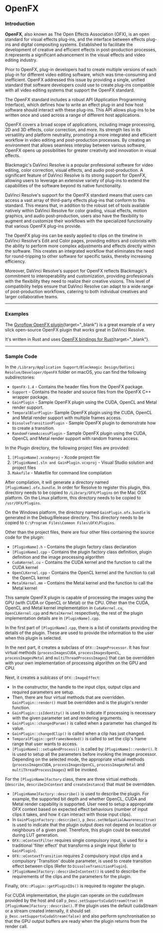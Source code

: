 # OpenFX

### Introduction

**OpenFX**, also known as The Open Effects Association (OFX), is an open standard for visual effects plug-ins, and the interface between effects plug-ins and digital compositing systems. Established to facilitate the development of creative and efficient effects in post-production processes, it represents a significant advancement in the visual effects and video editing industry.

Prior to OpenFX, plug-in developers had to create multiple versions of each plug-in for different video editing software, which was time-consuming and inefficient. OpenFX addressed this issue by providing a single, unified standard that software developers could use to create plug-ins compatible with all video editing systems that support the OpenFX standard.

The OpenFX standard includes a robust API (Application Programming Interface), which defines how to write an effect plug-in and how host software should interact with these plug-ins. This API allows plug-ins to be written once and used across a range of different host applications.

OpenFX covers a broad scope of applications, including image processing, 2D and 3D effects, color correction, and more. Its strength lies in its versatility and platform neutrality, promoting a more integrated and efficient workflow in video editing and post-production processes. By creating an environment that allows seamless interplay between various software, OpenFX opens up possibilities for greater creativity and innovation in visual effects.

Blackmagic's DaVinci Resolve is a popular professional software for video editing, color correction, visual effects, and audio post-production. A significant feature of DaVinci Resolve is its strong support for OpenFX, allowing users to leverage an extensive variety of plug-ins to extend the capabilities of the software beyond its native functionality.

DaVinci Resolve's support for the OpenFX standard means that users can access a vast array of third-party effects plug-ins that conform to this standard. This means that, in addition to the robust set of tools available natively within DaVinci Resolve for color grading, visual effects, motion graphics, and audio post-production, users also have the flexibility to augment and customize their workflows with the specialized functionality that various OpenFX plug-ins provide.

The OpenFX plug-ins can be easily applied to clips on the timeline in DaVinci Resolve's Edit and Color pages, providing editors and colorists with the ability to perform more complex adjustments and effects directly within the software. This creates an integrated workflow that eliminates the need for round-tripping to other software for specific tasks, thereby increasing efficiency.

Moreover, DaVinci Resolve's support for OpenFX reflects Blackmagic's commitment to interoperability and customization, providing professionals with the flexibility they need to realize their creative visions. This level of compatibility helps ensure that DaVinci Resolve can adapt to a wide range of post-production workflows, catering to both individual creatives and larger collaborative teams.

---

### Examples

The [Gyroflow OpenFX plugin](https://github.com/gyroflow/gyroflow-ofx){target="_blank"} is a great example of a very slick open-source OpenFX plugin that works great in DaVinci Resolve.

It's written in Rust and uses [OpenFX bindings for Rust](https://github.com/itadinanta/ofx-rs){target="_blank"}.

---

### Sample Code

In the `/Library/Application Support/Blackmagic Design/DaVinci Resolve/Developer/OpenFX` folder on macOS, you can find the following subdirectories:

- `OpenFX-1.4` - Contains the header files from the OpenFX package.
- `Support` - Contains the header and source files from the OpenFX C++ wrapper package.
- `GainPlugin` - Sample OpenFX plugin using the CUDA, OpenCL and Metal render support.
- `TemporalBlurPlugin`- Sample OpenFX plugin using the CUDA, OpenCL and Metal render support with multiple frames access.
- `DissolveTransitionPlugin` - Sample OpenFX plugin to demonstrate how to create a transition.
- `RandomFrameAccessPlugin` - Sample OpenFX plugin using the CUDA, OpenCL and Metal render support with random frames access.

In the Plugin directory, the following project files are provided:

1. `[PluginName].xcodeproj`                  - Xcode project file
2. `[PluginName].sln and GainPlugin.vcxproj` - Visual Studio solution and project files
3. `Makefile`                                - Makefile for command line compilation

After compilation, it will generate a directory named `[PluginName].ofx.bundle`. In order for Resolve to register this plugin, this directory needs to be copied to `/Library/OFX/Plugins` on the Mac OSX platform. On the Linux platform, this directory needs to be copied to `/usr/OFX/Plugins`.

On the Windows platform, the directory named `GainPlugin.ofx.bundle` is generated in the Debug/Release directory. This directory needs to be copied to `C:\Program Files\Common Files\OFX\Plugins`.

Other than the project files, there are four other files containing the source code for the plugin:

- `[PluginName].h` - Contains the plugin factory class declaration
- `[PluginName].cpp` - Contains the plugin factory class definition, plugin definition and the image processing algorithm
- `CudaKernel.cu` - Contains the CUDA kernel and the function to call the CUDA kernel
- `OpenCLKernel.cpp` - Contains the OpenCL kernel and the function to call the OpenCL kernel
- `MetalKernel.mm` - Contains the Metal kernel and the function to call the Metal kernel

This sample OpenFX plugin is capable of processing the images using the GPU (with CUDA or OpenCL or Metal) or the CPU. Other than the CUDA, OpenCL and Metal kernel implementation in `CudaKernel.cu`, `OpenCLKernel.cpp` and `MetalKernel` respectively, the rest of the plugin implementation details are in `[PluginName].cpp`.

In the first part of `[PluginName].cpp`, there is a list of constants providing the details of the plugin. These are used to provide the information to the user when this plugin is selected.

In the next part, it creates a subclass of `OFX::ImageProcessor`. It has four virtual methods (`processImagesCUDA`, `processImagesOpenCL`, `processImagesMetal` and `multiThreadProcessImages`) that can be overridden with your own implementation of processing algorithm on the GPU and CPU.

Next, it creates a sublcass of `OFX::ImageEffect`:

- In the constructor, the handle to the input clips, output clips and required parameters are setup.
- Then, there are four virtual methods that are overridden. `GainPlugin::render()` must be overridden and is the plugin's render function.
- `GainPlugin::isIdentity()` is used to indicate if processing is necessary with the given parameter set and rendering arguments.
- `GainPlugin::changedParam()` is called when a parameter has changed its value.
- `GainPlugin::changedClip()` is called when a clip has just changed.
- `TemporalPlugin::getFramesNeeded()` is called to set the clip's frame range that user wants to access.
- `[PluginName]::setupAndProcess()` is called by `[PluginName]::render()`. It is used to setup all the parameters before invoking the image processor. Depending on the selected mode, the appropriate virtual methods (`processImagesCUDA`, `processImagesOpenCL`, `processImagesMetal` and `multiThreadProcessImages`) will be invoked.

For the `[PluginName]Factory` class, there are three virtual methods (`describe`, `describeInContext` and `createInstance`) that must be overridden.

- `[PluginName]Factory::describe()` is used to describe the plugin. For example, the supported bit depth and whether OpenCL, CUDA and Metal render capability is supported. User need to setup a appropriate OFX context based on expected effect behaviours (number of input clips it takes, and how it can interact with those input clips).
- In `GainPluginFactory::describe()`, `p_Desc.setNoSpatialAwareness(true)` is used to indicate that the plugin output does not depend on location or neighbours of a given pixel. Therefore, this plugin could be executed during LUT generation.
- `OFX::eContextFilter` requires single compulsory input, is used for a traditional 'filter effect' that transforms a single input (Refer to `GainPlugin`).
- `OFX::eContextTransition` requires 2 compulsory input clips and a compulsory 'Transition' double parameter, is used to create transition effect between clips (Refer to `DissolveTransitionPlugin`).
- `[PluginName]Factory::describeInContext()` is used to describe the requirements of the clips and the parameters for the plugin.

Finally, `OFX::Plugin::getPluginIDs()` is required to register the plugin.

For CUDA implementation, the plugin can operate on the cudaStream provided by the host and call `p_Desc.setSupportsCudaStream(true)` in `[PluginName]Factory::describe()`. If the plugin uses the default cudaStream or a stream created internally, it should set `p_Desc.setSupportsCudaStream(false)` and also perform synchronisation so that the GPU output buffers are ready when the plugin returns from the render call.